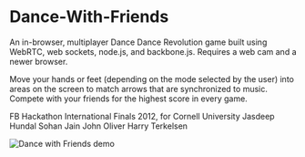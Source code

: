 Dance-With-Friends
==================

An in-browser, multiplayer Dance Dance Revolution game built using WebRTC, web sockets, node.js, and backbone.js. Requires a web cam and a newer browser.

Move your hands or feet (depending on the mode selected by the user) into areas on the screen to match arrows that are synchronized to music. Compete with your friends for the highest score in every game.

FB Hackathon International Finals 2012, for Cornell University
Jasdeep Hundal
Sohan Jain
John Oliver
Harry Terkelsen

![Dance with Friends demo](https://raw.github.com/sohan/Dance-With-Friends/master/dance_with_friends_cornell.png "Dance with Friends hands demo")
